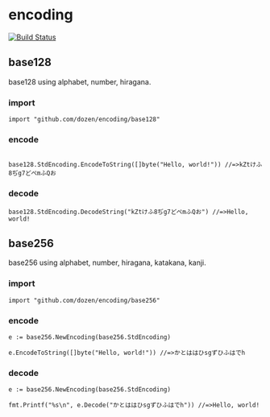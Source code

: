 # encoding
[![Build Status](https://travis-ci.org/dozen/encoding.svg?branch=master)](https://travis-ci.org/dozen/encoding)

## base128
base128 using alphabet, number, hiragana.

### import
```
import "github.com/dozen/encoding/base128"
```

### encode
```

base128.StdEncoding.EncodeToString([]byte("Hello, world!")) //=>kZtけふ8ぢg7どぺmふQお
```

### decode
```
base128.StdEncoding.DecodeString("kZtけふ8ぢg7どぺmふQお") //=>Hello, world!
```

## base256
base256 using alphabet, number, hiragana, katakana, kanji.

### import
```
import "github.com/dozen/encoding/base256"
```

### encode
```
e := base256.NewEncoding(base256.StdEncoding)

e.EncodeToString([]byte("Hello, world!")) //=>かとははひsgずひふはでh
```

### decode
```
e := base256.NewEncoding(base256.StdEncoding)

fmt.Printf("%s\n", e.Decode("かとははひsgずひふはでh")) //=>Hello, world!
```
